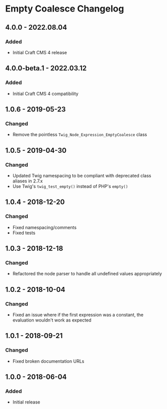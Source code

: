# Empty Coalesce Changelog

## 4.0.0 - 2022.08.04
### Added
* Initial Craft CMS 4 release

## 4.0.0-beta.1 - 2022.03.12

### Added

* Initial Craft CMS 4 compatibility

## 1.0.6 - 2019-05-23
### Changed
* Remove the pointless `Twig_Node_Expression_EmptyCoalesce` class

## 1.0.5 - 2019-04-30
### Changed
* Updated Twig namespacing to be compliant with deprecated class aliases in 2.7.x
* Use Twig's `twig_test_empty()` instead of PHP's `empty()`

## 1.0.4 - 2018-12-20
### Changed
* Fixed namespacing/comments
* Fixed tests

## 1.0.3 - 2018-12-18
### Changed
* Refactored the node parser to handle all undefined values appropriately

## 1.0.2 - 2018-10-04
### Changed
* Fixed an issue where if the first expression was a constant, the evaluation wouldn't work as expected

## 1.0.1 - 2018-09-21
### Changed
* Fixed broken documentation URLs

## 1.0.0 - 2018-06-04
### Added
- Initial release
